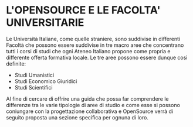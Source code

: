 # L'OPENSOURCE E LE FACOLTA' UNIVERSITARIE

Le Università Italiane, come quelle straniere, sono suddivise in differenti Facoltà che possono essere suddivise in tre macro aree che concentrano tutti i corsi di studi che ogni Ateneo Italiano propone come propria e differente offerta formativa locale.
Le tre aree possono essere dunque così definite:
- Studi Umanistici
- Studi Economico Giuridici
- Studi Scientifici

Al fine di cercare di offrire una guida che possa far comprendere le differenze tra le varie tipologie di aree di studio e come esse si possono coniungare con la progettazione collaborativa e OpenSource verrà di seguito proposta una sezione specifica per ognuna di loro.
